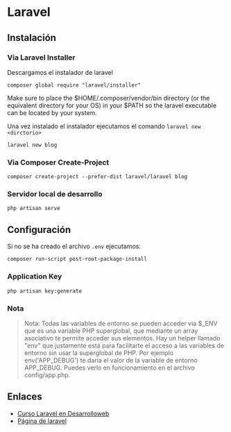 # Laravel

## Instalación

### Via Laravel Installer

Descargamos el instalador de laravel

	composer global require "laravel/installer"

Make sure to place the $HOME/.composer/vendor/bin directory (or the equivalent directory for your OS) in your $PATH so the laravel executable can be located by your system.

Una vez instalado el instalador ejecutamos el comando `laravel new <dirctorio>`

	laravel new blog
	
### Via Composer Create-Project

	composer create-project --prefer-dist laravel/laravel blog

### Servidor local de desarrollo

	php artisan serve

## Configuración

Si no se ha creado el archivo `.env` ejecutamos:

	composer run-script post-root-package-install

### Application Key

	php artisan key:generate
	
### Nota

 >Nota: Todas las variables de entorno se pueden acceder via $_ENV que es una variable PHP superglobal, que mediante un array asociativo te permite acceder sus elementos. Hay un helper llamado "env" que justamente está para facilitarte el acceso a las variables de entorno sin usar la superglobal de PHP. Por ejemplo env('APP_DEBUG') te daría el valor de la variable de entorno APP_DEBUG. Puedes verlo en funcionamiento en el archivo config/app.php.

## Enlaces

 * [Curso Laravel en Desarrolloweb](https://desarrolloweb.com/articulos/tareas-instalacion-laravel5-problemas.html)
 * [Página de laravel](https://laravel.com)